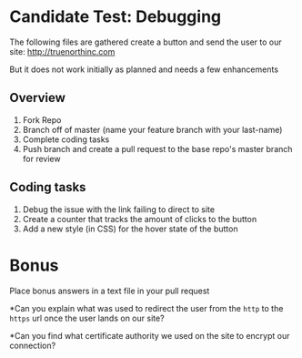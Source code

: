 # Candidate Test: Debugging
The following files are gathered create a button and send the user to our site: http://truenorthinc.com

But it does not work initially as planned and needs a few enhancements

## Overview
1. Fork Repo
2. Branch off of master (name your feature branch with your last-name)
2. Complete coding tasks
3. Push branch and create a pull request to the base repo's master branch for review

## Coding tasks
1. Debug the issue with the link failing to direct to site
2. Create a counter that tracks the amount of clicks to the button
3. Add a new style (in CSS) for the hover state of the button

# Bonus
Place bonus answers in a text file in your pull request

*Can you explain what was used to redirect the user from the `http` to the `https` url once the user lands on our site?

*Can you find what certificate authority we used on the site to encrypt our connection?

